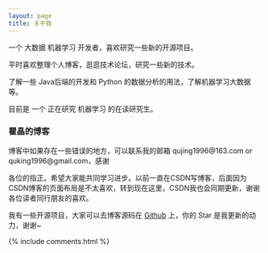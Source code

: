 ```yaml
---
layout: page
title: 关于我 
---
```


一个 大数据 机器学习 开发者，喜欢研究一些新的开源项目。
<p>
平时喜欢整理个人博客，逛逛技术论坛，研究一些新的技术。
<p>
了解一些 Java后端的开发和 Python 的数据分析的用法，了解机器学习大数据等。

<p>
目前是 一个 正在研究 机器学习 的在读研究生。
<p>


<h3> 瞿晶的博客 </h3>  
<p>


<p>
 博客中如果存在一些错误的地方，可以联系我的邮箱 qujing1996@163.com or quking1996@gmail.com，感谢
<p>
 各位的指正。希望大家能共同学习进步。以前一直在CSDN写博客，后面因为CSDN博客的页面布局是不太喜欢，转到现在这里，CSDN我也会同期更新，谢谢各位读者同行朋友的喜欢。
<p>
    我有一些开源项目，大家可以去博客源码在 <a target="_blank" href='https://github.com/quking'>Github</a> 上，你的 Star 是我更新的动力，谢谢~
<p>

<p> 




{% include comments.html %}

